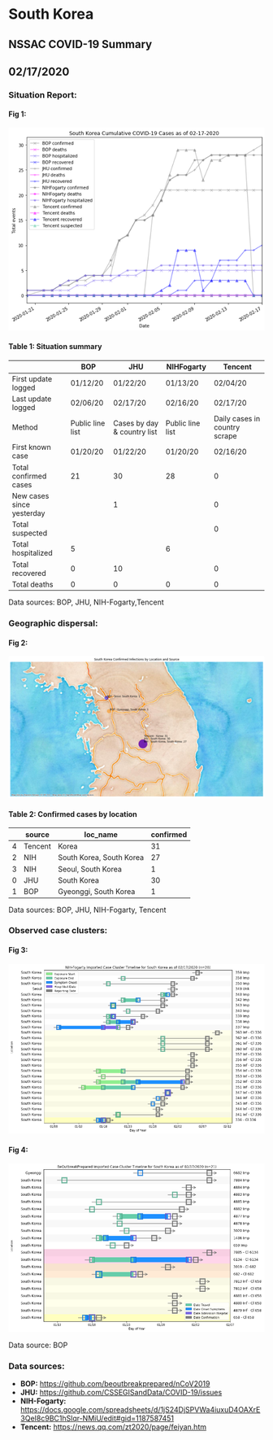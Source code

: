 # South Korea
## NSSAC COVID-19 Summary
## 02/17/2020



### Situation Report:
#### Fig 1:
![South Korea cases](../merged_histories/South_Korea_merged_histories.png)

#### Table 1: Situation summary


|                           | BOP              | JHU                         | NIHFogarty       | Tencent                       |
|---------------------------|------------------|-----------------------------|------------------|-------------------------------|
| First update logged       | 01/12/20         | 01/22/20                    | 01/13/20         | 02/04/20                      |
| Last update logged        | 02/06/20         | 02/17/20                    | 02/16/20         | 02/17/20                      |
| Method                    | Public line list | Cases by day & country list | Public line list | Daily cases in country scrape |
| First known case          | 01/20/20         | 01/22/20                    | 01/20/20         | 02/16/20                      |
| Total confirmed cases     | 21               | 30                          | 28               | 0                             |
| New cases since yesterday |                  | 1                           |                  | 0                             |
| Total suspected           |                  |                             |                  | 0                             |
| Total hospitalized        | 5                |                             | 6                |                               |
| Total recovered           | 0                | 10                          |                  | 0                             |
| Total deaths              | 0                | 0                           | 0                | 0                             |

Data sources: BOP, JHU, NIH-Fogarty,Tencent


### Geographic dispersal:
#### Fig 2:
![South Korea mapped](../case_locs/South_Korea_case_locs.png)

#### Table 2: Confirmed cases by location


|    | source   | loc_name                 |   confirmed |
|----|----------|--------------------------|-------------|
|  4 | Tencent  | Korea                    |          31 |
|  2 | NIH      | South Korea, South Korea |          27 |
|  3 | NIH      | Seoul, South Korea       |           1 |
|  0 | JHU      | South Korea              |          30 |
|  1 | BOP      | Gyeonggi, South Korea    |           1 |

Data sources: BOP, JHU, NIH-Fogarty, Tencent


### Observed case clusters:
#### Fig 3:
![South Korea cases](../cluster_analysis/South_Korea_imported_cases_NIHFogarty.png)


#### Fig 4:
![South Korea cases](../cluster_analysis/South_Korea_imported_cases_BOP.png)



Data source: BOP


### Data sources:
* **BOP:** https://github.com/beoutbreakprepared/nCoV2019
* **JHU:** https://github.com/CSSEGISandData/COVID-19/issues
* **NIH-Fogarty:** https://docs.google.com/spreadsheets/d/1jS24DjSPVWa4iuxuD4OAXrE3QeI8c9BC1hSlqr-NMiU/edit#gid=1187587451
* **Tencent:** https://news.qq.com/zt2020/page/feiyan.htm
